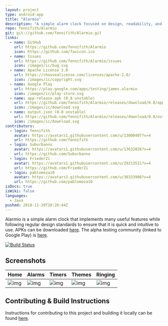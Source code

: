 ```yaml
---
layout: project
type: android-app
title: "Alarmio"
description: "A simple alarm clock focused on design, readability, and internet radio."
repo: fennifith/Alarmio
git: git://github.com/fennifith/Alarmio.git
links:
  - name: GitHub
    url: https://github.com/fennifith/Alarmio
    icon: https://github.com/favicon.ico
  - name: Issues
    url: https://github.com/fennifith/Alarmio/issues
    icon: /images/ic/bug.svg
  - name: Apache License 2.0
    url: https://choosealicense.com/licenses/apache-2.0/
    icon: /images/ic/copyright.svg
  - name: Google Play
    url: https://play.google.com/apps/testing/james.alarmio
    icon: /images/ic/play-store.svg
  - name: app-release.apk (0.8 unstable)
    url: https://github.com/fennifith/Alarmio/releases/download/0.8/app-release.apk
    icon: /images/ic/download.svg
  - name: output.json (0.8 unstable)
    url: https://github.com/fennifith/Alarmio/releases/download/0.8/output.json
    icon: /images/ic/download.svg
contributors:
  - login: fennifith
    avatar: https://avatars1.githubusercontent.com/u/13000407?v=4
    url: https://github.com/fennifith
  - login: Suburbanno
    avatar: https://avatars1.githubusercontent.com/u/13632826?v=4
    url: https://github.com/Suburbanno
  - login: FriederZi
    avatar: https://avatars1.githubusercontent.com/u/29213511?v=4
    url: https://github.com/FriederZi
  - login: pablomeza10
    avatar: https://avatars3.githubusercontent.com/u/30333908?v=4
    url: https://github.com/pablomeza10
isDocs: true
isWiki: false
languages:
  - Java
pushed: 2018-11-20T20:26:44Z
---
```


Alarmio is a simple alarm clock that implements many useful features while following regular design standards to ensure that it is quick and intuitive to use. APKs can be downloaded [here](https://github.com/fennifith/Alarmio/blob/master/./../../releases). The alpha testing community (linked to Google Play) is [here](https://plus.google.com/communities/116326840674933604304).

[![Build Status](https://travis-ci.com/fennifith/Alarmio.svg?branch=master)](https://travis-ci.com/fennifith/Alarmio)

## Screenshots

|Home|Alarms|Timers|Themes|Ringing|
|-----|-----|-----|-----|-----|
|![img](https://raw.githubusercontent.com/fennifith/Alarmio/master/./.github/images/home.png?raw=true)|![img](https://raw.githubusercontent.com/fennifith/Alarmio/master/./.github/images/alarms.png?raw=true)|![img](https://raw.githubusercontent.com/fennifith/Alarmio/master/./.github/images/timers.png?raw=true)|![img](https://raw.githubusercontent.com/fennifith/Alarmio/master/./.github/images/themes.png?raw=true)|![img](https://raw.githubusercontent.com/fennifith/Alarmio/master/./.github/images/alert.gif?raw=true)|

## Contributing & Build Instructions

Instructions for contributing to this project and building it locally can be found [here](https://github.com/fennifith/Alarmio/blob/master/./.github/CONTRIBUTING.md).
